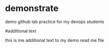 # demonstrate
demo github lab practice for my devops students

#additional text

this is me additional text to my demo read me file
